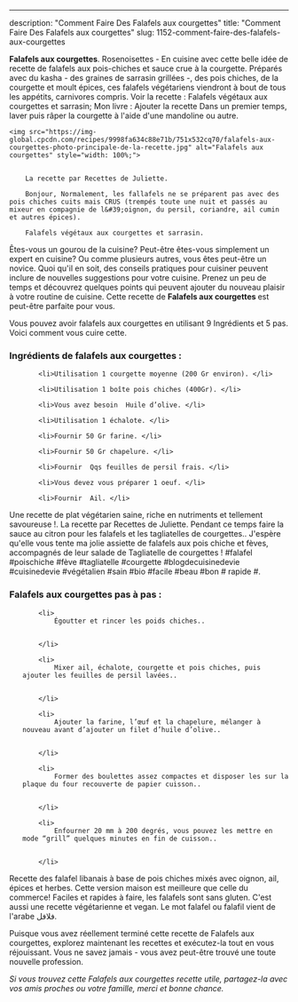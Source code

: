 ---
description: "Comment Faire Des Falafels aux courgettes"
title: "Comment Faire Des Falafels aux courgettes"
slug: 1152-comment-faire-des-falafels-aux-courgettes

<p>
	<strong>Falafels aux courgettes</strong>. 
	Rosenoisettes - En cuisine avec cette belle idée de recette de falafels aux pois-chiches et sauce crue à la courgette. Préparés avec du kasha - des graines de sarrasin grillées -, des pois chiches, de la courgette et moult épices, ces falafels végétariens viendront à bout de tous les appétits, carnivores compris. Voir la recette : Falafels végétaux aux courgettes et sarrasin; Mon livre : Ajouter la recette Dans un premier temps, laver puis râper la courgette à l&#39;aide d&#39;une mandoline ou autre.
</p>
<p>
	
	<img src="https://img-global.cpcdn.com/recipes/9998fa634c88e71b/751x532cq70/falafels-aux-courgettes-photo-principale-de-la-recette.jpg" alt="Falafels aux courgettes" style="width: 100%;">
	
	
		La recette par Recettes de Juliette.
	
		Bonjour, Normalement, les fallafels ne se préparent pas avec des pois chiches cuits mais CRUS (trempés toute une nuit et passés au mixeur en compagnie de l&#39;oignon, du persil, coriandre, ail cumin et autres épices).
	
		Falafels végétaux aux courgettes et sarrasin.
	
</p>

Êtes-vous un gourou de la cuisine? Peut-être êtes-vous simplement un expert en cuisine? Ou comme plusieurs autres, vous êtes peut-être un novice. Quoi qu'il en soit, des conseils pratiques pour cuisiner peuvent inclure de nouvelles suggestions pour votre cuisine. Prenez un peu de temps et découvrez quelques points qui peuvent ajouter du nouveau plaisir à votre routine de cuisine. Cette recette de <strong> Falafels aux courgettes </strong> est peut-être parfaite pour vous.

<!--inarticleads1-->

Vous pouvez avoir falafels aux courgettes en utilisant 9 Ingrédients et 5 pas. Voici comment vous cuire cette.

<h3>Ingrédients de falafels aux courgettes :</h3>

<ol>
	
		<li>Utilisation 1 courgette moyenne (200 Gr environ). </li>
	
		<li>Utilisation 1 boîte pois chiches (400Gr). </li>
	
		<li>Vous avez besoin  Huile d’olive. </li>
	
		<li>Utilisation 1 échalote. </li>
	
		<li>Fournir 50 Gr farine. </li>
	
		<li>Fournir 50 Gr chapelure. </li>
	
		<li>Fournir  Qqs feuilles de persil frais. </li>
	
		<li>Vous devez vous préparer 1 oeuf. </li>
	
		<li>Fournir  Ail. </li>
	
</ol>

Une recette de plat végétarien saine, riche en nutriments et tellement savoureuse !. La recette par Recettes de Juliette. Pendant ce temps faire la sauce au citron pour les falafels et les tagliatelles de courgettes.. J&#39;espère qu&#39;elle vous tente ma jolie assiette de falafels aux pois chiche et fèves, accompagnés de leur salade de Tagliatelle de courgettes ! #falafel #poischiche #fève #tagliatelle #courgette #blogdecuisinedevie #cuisinedevie #végétalien #sain #bio #facile #beau #bon # rapide #. 

<!--inarticleads2-->

<h3>Falafels aux courgettes pas à pas :</h3>

<ol>
	
		<li>
			Égoutter et rincer les poids chiches..
			
			
		</li>
	
		<li>
			Mixer ail, échalote, courgette et pois chiches, puis ajouter les feuilles de persil lavées..
			
			
		</li>
	
		<li>
			Ajouter la farine, l’œuf et la chapelure, mélanger à nouveau avant d’ajouter un filet d’huile d’olive..
			
			
		</li>
	
		<li>
			Former des boulettes assez compactes et disposer les sur la plaque du four recouverte de papier cuisson..
			
			
		</li>
	
		<li>
			Enfourner 20 mm à 200 degrés, vous pouvez les mettre en mode “grill” quelques minutes en fin de cuisson..
			
			
		</li>
	
</ol>

Recette des falafel libanais à base de pois chiches mixés avec oignon, ail, épices et herbes. Cette version maison est meilleure que celle du commerce! Faciles et rapides à faire, les falafels sont sans gluten. C&#39;est aussi une recette végétarienne et vegan. Le mot falafel ou falafil vient de l&#39;arabe فلافل. 

<!--inarticleads1-->

<p>
Puisque vous avez réellement terminé cette recette de Falafels aux courgettes, explorez maintenant les recettes et exécutez-la tout en vous réjouissant. Vous ne savez jamais - vous avez peut-être trouvé une toute nouvelle profession.
</p>

<p>
<i>Si vous trouvez cette Falafels aux courgettes recette utile, partagez-la avec vos amis proches ou votre famille, merci et bonne chance.</i>
</p>
